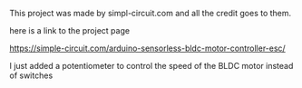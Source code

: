 This project was made by simpl-circuit.com and all the credit goes to them.

here is a link to the project page

https://simple-circuit.com/arduino-sensorless-bldc-motor-controller-esc/

I just added a potentiometer to control the speed of the BLDC motor instead of switches 
